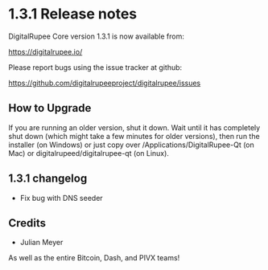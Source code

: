 1.3.1 Release notes
====================

DigitalRupee Core version 1.3.1 is now available from:

  https://digitalrupee.io/

Please report bugs using the issue tracker at github:

  https://github.com/digitalrupeeproject/digitalrupee/issues


How to Upgrade
--------------

If you are running an older version, shut it down. Wait until it has completely
shut down (which might take a few minutes for older versions), then run the
installer (on Windows) or just copy over /Applications/DigitalRupee-Qt (on Mac) or
digitalrupeed/digitalrupee-qt (on Linux).


1.3.1 changelog
----------------

- Fix bug with DNS seeder


Credits
--------

- Julian Meyer

As well as the entire Bitcoin, Dash, and PIVX teams!